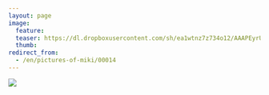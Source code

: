 ```yaml
---
layout: page
image:
  feature:
  teaser: https://dl.dropboxusercontent.com/sh/ea1wtnz7z734o12/AAAPEyrUNM_ZU81NPPzSvEYta/mikin-kuvat/2/IMG20836-245px.jpg
  thumb:
redirect_from:
  - /en/pictures-of-miki/00014
---
```


[![](https://dl.dropboxusercontent.com/sh/ea1wtnz7z734o12/AAD2NOs1EoXfeKPR-TIvmFiga/mikin-kuvat/2/IMG20836-800px.jpg)](https://dl.dropboxusercontent.com/sh/ea1wtnz7z734o12/AABBfNFqCwtxkb4v9EMFU7-Ma/mikin-kuvat/2/IMG20836.jpg)
